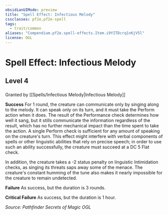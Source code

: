 ```yaml
---
obsidianUIMode: preview
title: "Spell Effect: Infectious Melody"
cssclasses: pf2e,pf2e-spell
tags:
  - trait/common
aliases: "Compendium.pf2e.spell-effects.Item.i9YITDcrq1nKjV5l"
license: OGL
---
```

# Spell Effect: Infectious Melody
## Level 4
### 






Granted by [[Spells/Infectious Melody|Infectious Melody]]

**Success** For 1 round, the creature can communicate only by singing along to the melody. It can speak only on its turn, and it must take the Perform action when it does. The result of the Performance check determines how well it sang, but it stills communicate the information regardless of the result, which has no further mechanical impact than the time spent to take the action. A single Perform check is sufficient for any amount of speaking on the creature's turn. This effect might interfere with verbal components of spells or other linguistic abilities that rely on precise speech; in order to use such an ability successfully, the creature must succeed at a DC 5 Flat check.

In addition, the creature takes a -2 status penalty on linguistic Intimidation checks, as singing its threats saps away some of the menace. The creature's constant humming of the tune also makes it nearly impossible for the creature to remain undetected.

**Failure** As success, but the duration is 3 rounds.

**Critical Failure** As success, but the duration is 1 hour.

*Source: Pathfinder Secrets of Magic*
*OGL*